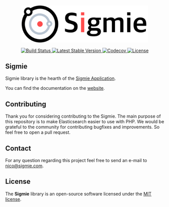 <p align="center"><a href="https://sigmie.com" target="_blank"><img width="400" src="https://raw.githubusercontent.com/sigmie/art/main/logo.png"></a></p>

<p align="center">

<a href="https://github.com/sigmie/sigmie/actions">
<img src="https://github.com/sigmie/sigmie/actions/workflows/tests.yml/badge.svg" alt="Build Status">
</a>

<a href="https://packagist.org/packages/sigmie/sigmie">
  <img src="https://img.shields.io/packagist/v/sigmie/sigmie" alt="Latest Stable Version">
</a>

<a href="https://codecov.io/gh/sigmie/sigmie">
  <img alt="Codecov" src="https://codecov.io/gh/sigmie/sigmie/branch/master/graph/badge.svg?token=Dx6x8vPVN8">
</a>

<a href="https://packagist.org/packages/sigmie/sigmie">
  <img src="https://img.shields.io/badge/License-MIT-blue.svg" alt="License"/>
</a>
</p>

</p>

## Sigmie
Sigmie library is the hearth of the [Sigmie Application](https://sigmie.com).

You can find the documentation on the [website](https://sigmie.com).

## Contributing
 Thank you for considering contributing to the Sigmie. The main purpose of this repository is to make Elasticsearch easier to use with PHP. We would be grateful to the community for contributing bugfixes and improvements. So feel free to open a pull request.

## Contact
 For any question regarding this project feel free to send an e-mail to nico@sigmie.com.

## License
The **Sigmie** library is an open-source software licensed under the [MIT license](https://choosealicense.com/licenses/mit).
